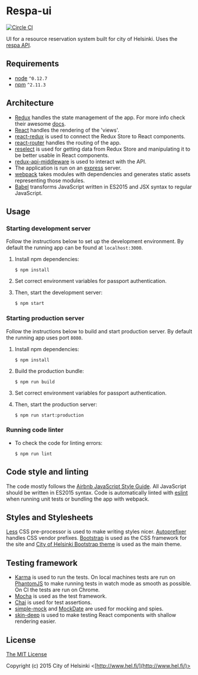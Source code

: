 Respa-ui
========

[![Circle CI](https://circleci.com/gh/fastmonkeys/respa-ui.svg?style=svg)](https://circleci.com/gh/fastmonkeys/respa-ui)

UI for a resource reservation system built for city of Helsinki. Uses the [respa API](http://api.hel.fi/respa/v1/).

Requirements
------------

- [node](http://nodejs.org/) `^0.12.7`
- [npm](https://www.npmjs.com/) `^2.11.3`

Architecture
------------

- [Redux](https://github.com/rackt/redux) handles the state management of the app. For more info check their awesome [docs](http://rackt.org/redux/index.html).
- [React](https://facebook.github.io/react/) handles the rendering of the 'views'.
- [react-redux](https://github.com/rackt/react-redux) is used to connect the Redux Store to React components.
- [react-router](https://github.com/rackt/react-router) handles the routing of the app.
- [reselect](https://github.com/rackt/reselect) is used for getting data from Redux Store and manipulating it to be better usable in React components.
- [redux-api-middleware](https://github.com/agraboso/redux-api-middleware) is used to interact with the API.
- The application is run on an [express](http://expressjs.com/) server.
- [webpack](https://webpack.github.io/) takes modules with dependencies and generates static assets representing those modules.
- [Babel](https://babeljs.io/) transforms JavaScript written in ES2015 and JSX syntax to regular JavaScript.

Usage
-----

### Starting development server

Follow the instructions below to set up the development environment.
By default the running app can be found at `localhost:3000`.

1. Install npm dependencies:

    ```
    $ npm install
    ```

2. Set correct environment variables for passport authentication.

3. Then, start the development server:

    ```
    $ npm start
    ```

### Starting production server

Follow the instructions below to build and start production server.
By default the running app uses port `8080`.

1. Install npm dependencies:

    ```
    $ npm install
    ```

2. Build the production bundle:

    ```
    $ npm run build
    ```

3. Set correct environment variables for passport authentication.

4. Then, start the production server:

    ```
    $ npm run start:production
    ```

### Running code linter

- To check the code for linting errors:

    ```
    $ npm run lint
    ```

Code style and linting
----------------------
The code mostly follows the [Airbnb JavaScript Style Guide](https://github.com/airbnb/javascript).
All JavaScript should be written in ES2015 syntax.
Code is automatically linted with [eslint](http://eslint.org/) when running unit tests or bundling the app with webpack.

Styles and Stylesheets
----------------------
[Less](http://lesscss.org/) CSS pre-processor is used to make writing styles nicer. [Autoprefixer](https://github.com/postcss/autoprefixer) handles CSS vendor prefixes.
[Bootstrap](http://getbootstrap.com/) is used as the CSS framework for the site and [City of Helsinki Bootstrap theme](http://terotic.github.io/bootstrap-hel-fi/) is used as the main theme.

Testing framework
-----------------

- [Karma](http://karma-runner.github.io/0.13/index.html) is used to run the tests. On local machines tests are run on [PhantomJS](http://phantomjs.org/) to make running tests in watch mode as smooth as possible. On CI the tests are run on Chrome. 
- [Mocha](https://mochajs.org/) is used as the test framework.
- [Chai](http://chaijs.com/) is used for test assertions.
- [simple-mock](https://github.com/jupiter/simple-mock) and [MockDate](https://github.com/boblauer/MockDate) are used for mocking and spies.
- [skin-deep](https://github.com/glenjamin/skin-deep) is used to make testing React components with shallow rendering easier.

License
-------
[The MIT License](http://opensource.org/licenses/MIT)

Copyright (c) 2015 City of Helsinki <[http://www.hel.fi/](http://www.hel.fi/)>
